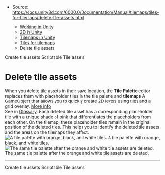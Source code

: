 * Source: https://docs.unity3d.com/6000.0/Documentation/Manual/tilemaps/tiles-for-tilemaps/delete-tile-assets.html

  * [Working in Unity](https://docs.unity3d.com/6000.0/Documentation/Manual/working-in-unity.html)
  * [2D in Unity](https://docs.unity3d.com/6000.0/Documentation/Manual/Unity2D.html)
  * [Tilemaps in Unity](https://docs.unity3d.com/6000.0/Documentation/Manual/tilemaps/tilemaps-landing.html)
  * [Tiles for tilemaps](https://docs.unity3d.com/6000.0/Documentation/Manual/tilemaps/tiles-for-tilemaps/tiles-landing.html)
  * Delete tile assets


[](https://docs.unity3d.com/6000.0/Documentation/Manual/tilemaps/tiles-for-tilemaps/create-tile-assets.html)
Create tile assets
[](https://docs.unity3d.com/6000.0/Documentation/Manual/tilemaps/tiles-for-tilemaps/scriptable-tiles/scriptable-tiles-landing.html)
Scriptable Tile assets
# Delete tile assets
When you delete tile assets in their save location, the **Tile Palette** editor replaces them with placeholder tiles in the tile palette and **tilemaps** A GameObject that allows you to quickly create 2D levels using tiles and a grid overlay. [More info](https://docs.unity3d.com/6000.0/Documentation/Manual/tilemaps/work-with-tilemaps/tilemap-reference.html)  
See in [Glossary](https://docs.unity3d.com/6000.0/Documentation/Manual/Glossary.html#Tilemap).
Each deleted tile asset has a corresponding placeholder tile with a unique shade of pink that differentiates the placeholders from each other. On the tilemap, these placeholder tiles remain in the original position of the deleted tiles. This helps you to identify the deleted tile assets and the areas on the tilemaps they affect.
![A tile palette with orange, black, and white tiles.](https://docs.unity3d.com/6000.0/Documentation/uploads/Main/create-tiles-before-delete.png) A tile palette with orange, black, and white tiles. ![The same tile palette after the orange and white tile assets are deleted.](https://docs.unity3d.com/6000.0/Documentation/uploads/Main/create-tiles-after-delete.png) The same tile palette after the orange and white tile assets are deleted.
* * *
[](https://docs.unity3d.com/6000.0/Documentation/Manual/tilemaps/tiles-for-tilemaps/create-tile-assets.html)
Create tile assets
[](https://docs.unity3d.com/6000.0/Documentation/Manual/tilemaps/tiles-for-tilemaps/scriptable-tiles/scriptable-tiles-landing.html)
Scriptable Tile assets
